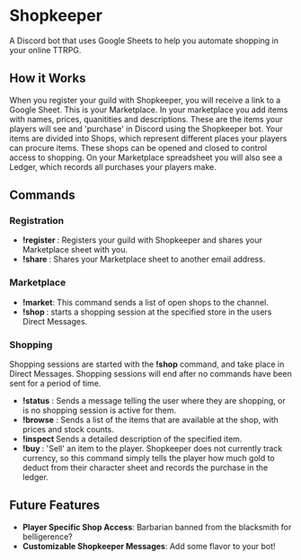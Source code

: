 # Shopkeeper
A Discord bot that uses Google Sheets to help you automate shopping in your online TTRPG.
## How it Works
When you register your guild with Shopkeeper, you will receive a link to a Google Sheet. This is your Marketplace. In your marketplace you add items with names, prices, quanitities and descriptions. These are the items your players will see and 'purchase' in Discord using the Shopkeeper bot. Your items are divided into Shops, which represent different places your players can procure items. These shops can be opened and closed to control access to shopping. On your Marketplace spreadsheet you will also see a Ledger, which records all purchases your players make.
## Commands
### Registration
* **!register <email>**: Registers your guild with Shopkeeper and shares your Marketplace sheet with you.
* **!share <email>**: Shares your Marketplace sheet to another email address.
### Marketplace
* **!market**: This command sends a list of open shops to the channel.
* **!shop <shop>**: starts a shopping session at the specified store in the users Direct Messages.
### Shopping
Shopping sessions are started with the **!shop** command, and take place in Direct Messages. Shopping sessions will end after no commands have been sent for a period of time.
* **!status** : Sends a message telling the user where they are shopping, or is no shopping session is active for them.
* **!browse** : Sends a list of the items that are available at the shop, with prices and stock counts.
* **!inspect <item>** Sends a detailed description of the specified item.
* **!buy <item>** : 'Sell' an item  to the player. Shopkeeper does not currently track currency, so this command simply tells the player how much gold to deduct from their character sheet and records the purchase in the ledger.
## Future Features
* **Player Specific Shop Access**: Barbarian banned from the blacksmith for belligerence?
* **Customizable Shopkeeper Messages**: Add some flavor to your bot!
